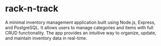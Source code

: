 # rack-n-track
A minimal inventory management application built using Node.js, Express, and PostgreSQL. It allows users to manage categories and items with full CRUD functionality. The app provides an intuitive way to organize, update, and maintain inventory data in real-time.
